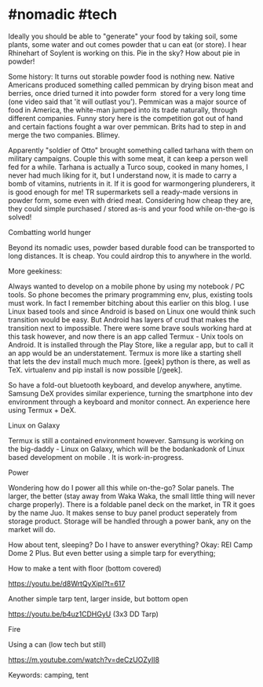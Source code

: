# #nomadic #tech

Ideally you should be able to "generate" your food by taking soil,
some plants, some water and out comes powder that u can eat (or
store). I hear Rhinehart of Soylent is working on this. Pie in the
sky? How about pie in powder!

Some history: It turns out storable powder food is nothing new. Native
Americans produced something called pemmican by drying bison meat and
berries, once dried turned it into powder form  stored for a very long
time (one video said that 'it will outlast you'). Pemmican was a major
source of food in America, the white-man jumped into its trade
naturally, through different companies. Funny story here is the
competition got out of hand and certain factions fought a war over
pemmican. Brits had to step in and merge the two companies. Blimey.

Apparently "soldier of Otto" brought something called tarhana with
them on military campaigns. Couple this with some meat, it can keep a
person well fed for a while. Tarhana is actually a Turco soup, cooked
in many homes, I never had much liking for it, but I understand now,
it is made to carry a bomb of vitamins, nutrients in it. If it is good
for warmongering plunderers, it is good enough for me! TR supermarkets
sell a ready-made versions in powder form, some even with dried
meat. Considering how cheap they are, they could simple purchased /
stored as-is and your food while on-the-go is solved!

Combatting world hunger

Beyond its nomadic uses, powder based durable food can be transported
to long distances. It is cheap. You could airdrop this to anywhere in
the world.

More geekiness:

Always wanted to develop on a mobile phone by using my notebook / PC
tools. So phone becomes the primary programming env, plus, existing
tools must work. In fact I remember bitching about this earlier on
this blog. I use Linux based tools and since Android is based on Linux
one would think such transition would be easy. But Android has layers
of crud that makes the transition next to impossible. There were some
brave souls working hard at this task however, and now there is an app
called Termux - Unix tools on Android. It is installed through the
Play Store, like a regular app, but to call it an app would be an
understatement. Termux is more like a starting shell that lets the dev
install much much more. [geek] python is there, as well as
TeX. virtualenv and pip install is now possible [/geek].

So have a fold-out bluetooth keyboard, and develop anywhere,
anytime. Samsung DeX provides similar experience, turning the
smartphone into dev environment through a keyboard and monitor
connect. An experience here using Termux + DeX.

Linux on Galaxy

Termux is still a contained environment however. Samsung is working on
the big-daddy - Linux on Galaxy, which will be the bodankadonk of
Linux based development on mobile . It is work-in-progress. 

Power

Wondering how do I power all this while on-the-go? Solar panels. The
larger, the better (stay away from Waka Waka, the small little thing
will never charge properly). There is a foldable panel deck on the
market, in TR it goes by the name Juo. It makes sense to buy panel
product seperately from storage product. Storage will be handled
through a power bank, any on the market will do.

How about tent, sleeping? Do I have to answer everything? Okay: REI
Camp Dome 2 Plus. But even better using a simple tarp for everything; 

How to make a tent with floor (bottom covered) 

https://youtu.be/d8WrtQyXipI?t=617

Another simple tarp tent, larger inside, but bottom open

https://youtu.be/b4uz1CDHGyU (3x3 DD Tarp)

Fire 

Using a can (low tech but still)

https://m.youtube.com/watch?v=deCzUOZyII8

Keywords: camping, tent

